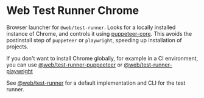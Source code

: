 # Web Test Runner Chrome

Browser launcher for `@web/test-runner`. Looks for a locally installed instance of Chrome, and controls it using [puppeteer-core](https://www.npmjs.com/package/puppeteer-core). This avoids the postinstall step of `puppeteer` or `playwright`, speeding up installation of projects.

If you don't want to install Chrome globally, for example in a CI environment, you can use [@web/test-runner-puppeeteer](https://github.com/modernweb-dev/web/tree/master/packages/test-runner-puppeteer) or [@web/test-runner-playwright](https://github.com/modernweb-dev/web/tree/master/packages/test-runner-playwright)

See [@web/test-runner](https://github.com/modernweb-dev/web/tree/master/packages/test-runner) for a default implementation and CLI for the test runner.
